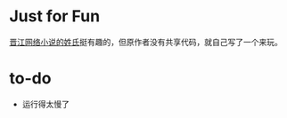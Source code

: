 # Just for Fun
[晋江网络小说的姓氏](https://www.douban.com/note/590741250/?start=200)挺有趣的，但原作者没有共享代码，就自己写了一个来玩。

# to-do
- 运行得太慢了
